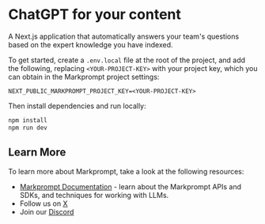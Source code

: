 # ChatGPT for your content

A Next.js application that automatically answers your team's questions based on the expert knowledge you have indexed.

To get started, create a `.env.local` file at the root of the project, and add the following, replacing `<YOUR-PROJECT-KEY>` with your project key, which you can obtain in the Markprompt project settings:

```
NEXT_PUBLIC_MARKPROMPT_PROJECT_KEY=<YOUR-PROJECT-KEY>
```

Then install dependencies and run locally:

```bash
npm install
npm run dev
```

## Learn More

To learn more about Markprompt, take a look at the following resources:

- [Markprompt Documentation](https://markprompt.com/docs) - learn about the Markprompt APIs and SDKs, and techniques for working with LLMs.
- Follow us on [X](https://x.com/markprompt)
- Join our [Discord](https://discord.gg/MBMh4apz6X)
